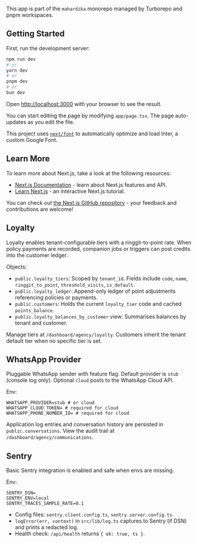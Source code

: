 This app is part of the `mahardika` monorepo managed by Turborepo and pnpm workspaces.

## Getting Started

First, run the development server:

```bash
npm run dev
# or
yarn dev
# or
pnpm dev
# or
bun dev
```

Open [http://localhost:3000](http://localhost:3000) with your browser to see the result.

You can start editing the page by modifying `app/page.tsx`. The page auto-updates as you edit the file.

This project uses [`next/font`](https://nextjs.org/docs/basic-features/font-optimization) to automatically optimize and load Inter, a custom Google Font.

## Learn More

To learn more about Next.js, take a look at the following resources:

- [Next.js Documentation](https://nextjs.org/docs) - learn about Next.js features and API.
- [Learn Next.js](https://nextjs.org/learn) - an interactive Next.js tutorial.

You can check out [the Next.js GitHub repository](https://github.com/vercel/next.js/) - your feedback and contributions are welcome!

## Loyalty

Loyalty enables tenant-configurable tiers with a ringgit-to-point rate. When policy payments are recorded, companion jobs or triggers can post credits into the customer ledger.

Objects:

- `public.loyalty_tiers`: Scoped by `tenant_id`. Fields include `code`, `name`, `ringgit_to_point`, `threshold_visits`, `is_default`.
- `public.loyalty_ledger`: Append-only ledger of point adjustments referencing policies or payments.
- `public.customers`: Holds the current `loyalty_tier` code and cached `points_balance`.
- `public.loyalty_balances_by_customer` view: Summarises balances by tenant and customer.

Manage tiers at `/dashboard/agency/loyalty`. Customers inherit the tenant default tier when no specific tier is set.

## WhatsApp Provider

Pluggable WhatsApp sender with feature flag. Default provider is `stub` (console log only). Optional `cloud` posts to the WhatsApp Cloud API.

Env:

```env
WHATSAPP_PROVIDER=stub # or cloud
WHATSAPP_CLOUD_TOKEN= # required for cloud
WHATSAPP_PHONE_NUMBER_ID= # required for cloud
```

Application log entries and conversation history are persisted in `public.conversations`. View the audit trail at `/dashboard/agency/communications`.

## Sentry

Basic Sentry integration is enabled and safe when envs are missing.

Env:

```env
SENTRY_DSN=
SENTRY_ENV=local
SENTRY_TRACES_SAMPLE_RATE=0.1
```

- Config files: `sentry.client.config.ts`, `sentry.server.config.ts`.
- `logError(err, context)` in `src/lib/log.ts` captures to Sentry (if DSN) and prints a redacted log.
- Health check: `/api/health` returns `{ ok: true, ts }`.

